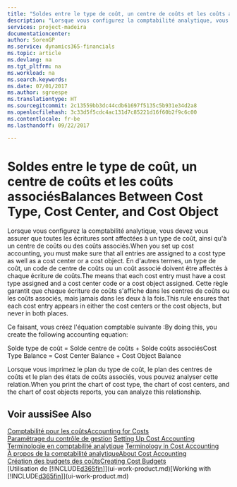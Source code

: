 ```yaml
---
title: "Soldes entre le type de coût, un centre de coûts et les coûts associés | Microsoft Docs"
description: "Lorsque vous configurez la comptabilité analytique, vous devez vous assurer que toutes les écritures sont affectées à un type de coût, ainsi qu'à un centre de coûts ou des coûts associés. En d'autres termes, un type de coût, un code de centre de coûts ou un coût associé doivent être affectés à chaque écriture de coûts. Cette règle garantit que chaque écriture de coûts s'affiche dans les centres de coûts ou les coûts associés, mais jamais dans les deux à la fois."
services: project-madeira
documentationcenter: 
author: SorenGP
ms.service: dynamics365-financials
ms.topic: article
ms.devlang: na
ms.tgt_pltfrm: na
ms.workload: na
ms.search.keywords: 
ms.date: 07/01/2017
ms.author: sgroespe
ms.translationtype: HT
ms.sourcegitcommit: 2c13559bb3dc44cdb61697f5135c5b931e34d2a8
ms.openlocfilehash: 3c33d5f5cdc4ac131d7c85221d16f60b2f9c6c00
ms.contentlocale: fr-be
ms.lasthandoff: 09/22/2017

---
```

# <a name="balances-between-cost-type-cost-center-and-cost-object"></a><span data-ttu-id="d49fc-105">Soldes entre le type de coût, un centre de coûts et les coûts associés</span><span class="sxs-lookup"><span data-stu-id="d49fc-105">Balances Between Cost Type, Cost Center, and Cost Object</span></span>
<span data-ttu-id="d49fc-106">Lorsque vous configurez la comptabilité analytique, vous devez vous assurer que toutes les écritures sont affectées à un type de coût, ainsi qu'à un centre de coûts ou des coûts associés.</span><span class="sxs-lookup"><span data-stu-id="d49fc-106">When you set up cost accounting, you must make sure that all entries are assigned to a cost type as well as a cost center or a cost object.</span></span> <span data-ttu-id="d49fc-107">En d'autres termes, un type de coût, un code de centre de coûts ou un coût associé doivent être affectés à chaque écriture de coûts.</span><span class="sxs-lookup"><span data-stu-id="d49fc-107">The means that each cost entry must have a cost type assigned and a cost center code or a cost object assigned.</span></span> <span data-ttu-id="d49fc-108">Cette règle garantit que chaque écriture de coûts s'affiche dans les centres de coûts ou les coûts associés, mais jamais dans les deux à la fois.</span><span class="sxs-lookup"><span data-stu-id="d49fc-108">This rule ensures that each cost entry appears in either the cost centers or the cost objects, but never in both places.</span></span>  

 <span data-ttu-id="d49fc-109">Ce faisant, vous créez l'équation comptable suivante :</span><span class="sxs-lookup"><span data-stu-id="d49fc-109">By doing this, you create the following accounting equation:</span></span>  

 <span data-ttu-id="d49fc-110">Solde type de coût = Solde centre de coûts + Solde coûts associés</span><span class="sxs-lookup"><span data-stu-id="d49fc-110">Cost Type Balance = Cost Center Balance + Cost Object Balance</span></span>  

 <span data-ttu-id="d49fc-111">Lorsque vous imprimez le plan du type de coût, le plan des centres de coûts et le plan des états de coûts associés, vous pouvez analyser cette relation.</span><span class="sxs-lookup"><span data-stu-id="d49fc-111">When you print the chart of cost type, the chart of cost centers, and the chart of cost objects reports, you can analyze this relationship.</span></span>  

## <a name="see-also"></a><span data-ttu-id="d49fc-112">Voir aussi</span><span class="sxs-lookup"><span data-stu-id="d49fc-112">See Also</span></span>  
[<span data-ttu-id="d49fc-113">Comptabilité pour les coûts</span><span class="sxs-lookup"><span data-stu-id="d49fc-113">Accounting for Costs</span></span>](finance-manage-cost-accounting.md)  
 <span data-ttu-id="d49fc-114">[Paramétrage du contrôle de gestion](finance-set-up-cost-accounting.md) </span><span class="sxs-lookup"><span data-stu-id="d49fc-114">[Setting Up Cost Accounting](finance-set-up-cost-accounting.md) </span></span>  
 <span data-ttu-id="d49fc-115">[Terminologie en comptabilité analytique](finance-terminology-in-cost-accounting.md) </span><span class="sxs-lookup"><span data-stu-id="d49fc-115">[Terminology in Cost Accounting](finance-terminology-in-cost-accounting.md) </span></span>  
 [<span data-ttu-id="d49fc-116">À propos de la comptabilité analytique</span><span class="sxs-lookup"><span data-stu-id="d49fc-116">About Cost Accounting</span></span>](finance-about-cost-accounting.md)  
 [<span data-ttu-id="d49fc-117">Création des budgets des coûts</span><span class="sxs-lookup"><span data-stu-id="d49fc-117">Creating Cost Budgets</span></span>](finance-create-cost-budgets.md)  
 <span data-ttu-id="d49fc-118">[Utilisation de [!INCLUDE[d365fin](includes/d365fin_md.md)]](ui-work-product.md)</span><span class="sxs-lookup"><span data-stu-id="d49fc-118">[Working with [!INCLUDE[d365fin](includes/d365fin_md.md)]](ui-work-product.md)</span></span>

